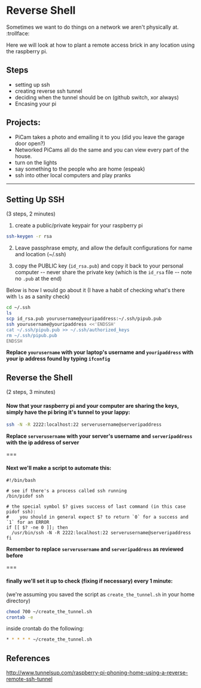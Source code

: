 Reverse Shell
=============


Sometimes we want to do things on a network we aren't physically at. :trollface:

Here we will look at how to plant a remote access brick in any location using the raspberry pi.

## Steps

* setting up ssh
* creating reverse ssh tunnel
* deciding when the tunnel should be on (github switch, xor always)
* Encasing your pi

## Projects:

* PiCam takes a photo and emailing it to you (did you leave the garage door open?)
* Networked PiCams all do the same and you can view every part of the house.
* turn on the lights
* say something to the people who are home (espeak)
* ssh into other local computers and play pranks

---

## Setting Up SSH

(3 steps, 2 minutes)

1. create a public/private keypair for your raspberry pi
```sh
ssh-keygen -r rsa
```

2. Leave passphrase empty, and allow the default configurations for name and location (~/.ssh)

3. copy the PUBLIC key (`id_rsa.pub`) and copy it back to your personal computer -- never share the private key (which is the `id_rsa` file -- note no `.pub` at the end)

Below is how I would go about it (I have a habit of checking what's there with `ls` as a sanity check)

```sh
cd ~/.ssh
ls
scp id_rsa.pub yourusername@youripaddress:~/.ssh/pipub.pub
ssh yourusername@youripaddress <<'ENDSSH'
cat ~/.ssh/pipub.pub >> ~/.ssh/authorized_keys
rm ~/.ssh/pipub.pub
ENDSSH
```

**Replace `yourusername` with your laptop's username and `youripaddress` with your ip address found by typing `ifconfig`**

## Reverse the Shell

(2 steps, 3 minutes)

#### Now that your raspberry pi and your computer are sharing the keys, simply have the pi bring it's tunnel to your lappy:

```sh
ssh -N -R 2222:localhost:22 serverusername@serveripaddress
```

**Replace `serverusername` with your server's username and `serveripaddress` with the ip address of server**

===

#### Next we'll make a script to automate this:

```
#!/bin/bash

# see if there's a process called ssh running
/bin/pidof ssh

# the special symbol $? gives success of last command (in this case pidof ssh):
#    you should in general expect $? to return `0` for a success and `1` for an ERROR 
if [[ $? -ne 0 ]]; then
  /usr/bin/ssh -N -R 2222:localhost:22 serverusername@serveripaddress
fi
```
**Remember to replace `serverusername` and `serveripaddress` as reviewed before**

===

#### finally we'll set it up to check (fixing if necessary) every 1 minute:

(we're assuming you saved the script as `create_the_tunnel.sh` in your home directory)

```sh
chmod 700 ~/create_the_tunnel.sh
crontab -e
```
inside crontab do the following:

```sh
* * * * * ~/create_the_tunnel.sh
```


## References

http://www.tunnelsup.com/raspberry-pi-phoning-home-using-a-reverse-remote-ssh-tunnel
